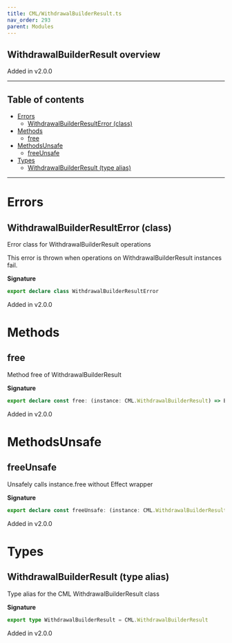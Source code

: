 ```yaml
---
title: CML/WithdrawalBuilderResult.ts
nav_order: 293
parent: Modules
---
```


## WithdrawalBuilderResult overview

Added in v2.0.0

---

<h2 class="text-delta">Table of contents</h2>

- [Errors](#errors)
  - [WithdrawalBuilderResultError (class)](#withdrawalbuilderresulterror-class)
- [Methods](#methods)
  - [free](#free)
- [MethodsUnsafe](#methodsunsafe)
  - [freeUnsafe](#freeunsafe)
- [Types](#types)
  - [WithdrawalBuilderResult (type alias)](#withdrawalbuilderresult-type-alias)

---

# Errors

## WithdrawalBuilderResultError (class)

Error class for WithdrawalBuilderResult operations

This error is thrown when operations on WithdrawalBuilderResult instances fail.

**Signature**

```ts
export declare class WithdrawalBuilderResultError
```

Added in v2.0.0

# Methods

## free

Method free of WithdrawalBuilderResult

**Signature**

```ts
export declare const free: (instance: CML.WithdrawalBuilderResult) => Effect.Effect<void, WithdrawalBuilderResultError>
```

Added in v2.0.0

# MethodsUnsafe

## freeUnsafe

Unsafely calls instance.free without Effect wrapper

**Signature**

```ts
export declare const freeUnsafe: (instance: CML.WithdrawalBuilderResult) => void
```

Added in v2.0.0

# Types

## WithdrawalBuilderResult (type alias)

Type alias for the CML WithdrawalBuilderResult class

**Signature**

```ts
export type WithdrawalBuilderResult = CML.WithdrawalBuilderResult
```

Added in v2.0.0
